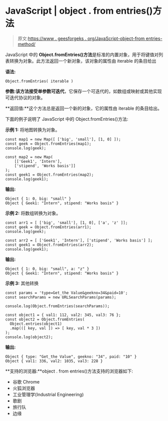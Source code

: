 # JavaScript | object . from entries()方法

> 原文:[https://www . geesforgeks . org/JavaScript-object-from entries-method/](https://www.geeksforgeeks.org/javascript-object-fromentries-method/)

JavaScript 中的 **Object.fromEntries()方法**是标准的内置对象，用于将键值对列表转换为对象。此方法返回一个新对象，该对象的属性由 iterable 的条目给出

**语法:**

```
Object.fromEntries( iterable )
```

**参数:**该方法接受单参数**可迭代**，它保存一个可迭代的，如数组或映射或其他实现可迭代协议的对象。

**返回值:**这个方法总是返回一个新的对象，它的属性由 iterable 的条目给出。

下面的例子说明了 JavaScript 中的 Object.fromEntries()方法:

**示例 1:** 将地图转换为对象。

```
const map1 = new Map([ ['big', 'small'], [1, 0] ]);
const geek = Object.fromEntries(map1);
console.log(geek);

const map2 = new Map(
    [['Geek1', 'Intern'],
    ['stipend', 'Works basis']]
);
const geek1 = Object.fromEntries(map2);
console.log(geek1); 
```

**输出:**

```
Object { 1: 0, big: "small" }
Object { Geek1: "Intern", stipend: "Works basis" }
```

**示例 2:** 将数组转换为对象。

```
const arr1 = [ ['big', 'small'], [1, 0], ['a', 'z' ]];
const geek = Object.fromEntries(arr1);
console.log(geek);

const arr2 = [ ['Geek1', 'Intern'], ['stipend', 'Works basis'] ];
const geek1 = Object.fromEntries(arr2);
console.log(geek1);
```

**输出:**

```
Object { 1: 0, big: "small", a: "z" }
Object { Geek1: "Intern", stipend: "Works basis" }
```

**示例 3:** 其他转换

```
const params = 'type=Get_the Value&geekno=34&paid=10';
const searchParams = new URLSearchParams(params);

console.log(Object.fromEntries(searchParams));

const object1 = { val1: 112, val2: 345, val3: 76 };
const object2 = Object.fromEntries(
  Object.entries(object1)
  .map(([ key, val ]) => [ key, val * 3 ])
);
console.log(object2); 
```

**输出:**

```
Object { type: "Get_the Value", geekno: "34", paid: "10" }
Object { val1: 336, val2: 1035, val3: 228 }
```

**支持的浏览器:**object . from entries()方法支持的浏览器如下:

*   谷歌 Chrome
*   火狐浏览器
*   工业管理学(Industrial Engineering)
*   歌剧
*   旅行队
*   边缘